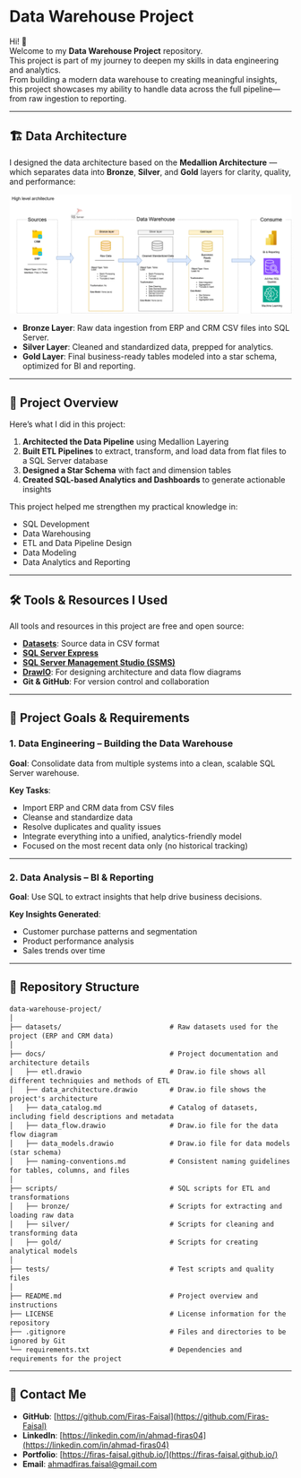 # Data Warehouse Project

Hi! 👋  
Welcome to my **Data Warehouse Project** repository.  
This project is part of my journey to deepen my skills in data engineering and analytics.  
From building a modern data warehouse to creating meaningful insights, this project showcases my ability to handle data across the full pipeline—from raw ingestion to reporting.

---

## 🏗️ Data Architecture

I designed the data architecture based on the **Medallion Architecture** — which separates data into **Bronze**, **Silver**, and **Gold** layers for clarity, quality, and performance:

![Data Architecture](docs/data_architecture.png)

- **Bronze Layer**: Raw data ingestion from ERP and CRM CSV files into SQL Server.
- **Silver Layer**: Cleaned and standardized data, prepped for analytics.
- **Gold Layer**: Final business-ready tables modeled into a star schema, optimized for BI and reporting.

---

## 📖 Project Overview

Here’s what I did in this project:

1. **Architected the Data Pipeline** using Medallion Layering  
2. **Built ETL Pipelines** to extract, transform, and load data from flat files to a SQL Server database  
3. **Designed a Star Schema** with fact and dimension tables  
4. **Created SQL-based Analytics and Dashboards** to generate actionable insights  

This project helped me strengthen my practical knowledge in:

- SQL Development  
- Data Warehousing  
- ETL and Data Pipeline Design  
- Data Modeling  
- Data Analytics and Reporting  

---

## 🛠️ Tools & Resources I Used

All tools and resources in this project are free and open source:

- **[Datasets](datasets/)**: Source data in CSV format  
- **[SQL Server Express](https://www.microsoft.com/en-us/sql-server/sql-server-downloads)**  
- **[SQL Server Management Studio (SSMS)](https://learn.microsoft.com/en-us/sql/ssms/download-sql-server-management-studio-ssms?view=sql-server-ver16)**  
- **[DrawIO](https://www.drawio.com/)**: For designing architecture and data flow diagrams  
- **Git & GitHub**: For version control and collaboration  

---

## 🚀 Project Goals & Requirements

### 1. Data Engineering – Building the Data Warehouse

**Goal**: Consolidate data from multiple systems into a clean, scalable SQL Server warehouse.

**Key Tasks**:
- Import ERP and CRM data from CSV files  
- Cleanse and standardize data  
- Resolve duplicates and quality issues  
- Integrate everything into a unified, analytics-friendly model  
- Focused on the most recent data only (no historical tracking)  

---

### 2. Data Analysis – BI & Reporting

**Goal**: Use SQL to extract insights that help drive business decisions.

**Key Insights Generated**:
- Customer purchase patterns and segmentation  
- Product performance analysis  
- Sales trends over time  


---

## 📂 Repository Structure
```
data-warehouse-project/
│
├── datasets/                           # Raw datasets used for the project (ERP and CRM data)
│
├── docs/                               # Project documentation and architecture details
│   ├── etl.drawio                      # Draw.io file shows all different techniquies and methods of ETL
│   ├── data_architecture.drawio        # Draw.io file shows the project's architecture
│   ├── data_catalog.md                 # Catalog of datasets, including field descriptions and metadata
│   ├── data_flow.drawio                # Draw.io file for the data flow diagram
│   ├── data_models.drawio              # Draw.io file for data models (star schema)
│   ├── naming-conventions.md           # Consistent naming guidelines for tables, columns, and files
│
├── scripts/                            # SQL scripts for ETL and transformations
│   ├── bronze/                         # Scripts for extracting and loading raw data
│   ├── silver/                         # Scripts for cleaning and transforming data
│   ├── gold/                           # Scripts for creating analytical models
│
├── tests/                              # Test scripts and quality files
│
├── README.md                           # Project overview and instructions
├── LICENSE                             # License information for the repository
├── .gitignore                          # Files and directories to be ignored by Git
└── requirements.txt                    # Dependencies and requirements for the project
```


---

## 📧 Contact Me

- **GitHub**: [https://github.com/Firas-Faisal](https://github.com/Firas-Faisal)  
- **LinkedIn**: [https://linkedin.com/in/ahmad-firas04](https://linkedin.com/in/ahmad-firas04)  
- **Portfolio**: [https://firas-faisal.github.io/](https://firas-faisal.github.io/)  
- **Email**: ahmadfiras.faisal@gmail.com
